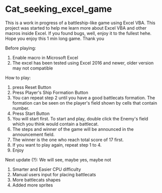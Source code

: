 # Cat_seeking_excel_game
This is a work in progress of a battleship-like game using Excel VBA. This project was started to help me learn more about Excel VBA and other macros inside Excel. 
If you found bugs, well, enjoy it to the fullest hehe. Hope you enjoy this 1 min long game. Thank you

Before playing:
1. Enable macro in Microsoft Excel
2. The excel has been tested using Excel 2016 and newer, older version may not compatible

How to play:
1. press Reset Button
2. Press Player's Ship Formation Button
3. You can repeat step 2 until you have a good battlecats formation. The formation can be seen on the player's field shown by cells that contain number.
4. Press Start Button
5. You will start first. To start and play, double click the Enemy's field which you think would contain a battlecat. 
6. The steps and winner of the game will be announced in the announcement field. 
7. The winner is the one who reach total score of 17 first. 
8. If you want to play again, repeat step 1 to 4. 
9. Enjoy


Next update (?):
We will see, maybe yes, maybe not
1. Smarter and Easier CPU difficulty
2. Manual users input for placing battlecats
3. More battlecats shapes
4. Added more sprites
